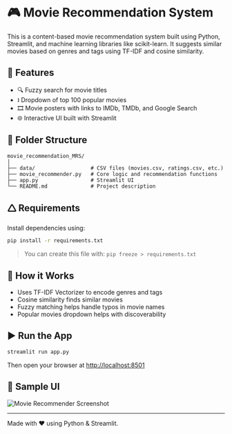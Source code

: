 # 🎮 Movie Recommendation System

This is a content-based movie recommendation system built using Python, Streamlit, and machine learning libraries like scikit-learn. It suggests similar movies based on genres and tags using TF-IDF and cosine similarity.

## 🚀 Features

* 🔍 Fuzzy search for movie titles
* 🕽️ Dropdown of top 100 popular movies
* 🎞️ Movie posters with links to IMDb, TMDb, and Google Search
* 🌐 Interactive UI built with Streamlit

## 📁 Folder Structure

```
movie_recommendation_MRS/
│
├── data/                  # CSV files (movies.csv, ratings.csv, etc.)
├── movie_recommender.py   # Core logic and recommendation functions
├── app.py                 # Streamlit UI
└── README.md              # Project description
```

## 🛆 Requirements

Install dependencies using:

```bash
pip install -r requirements.txt
```

> You can create this file with:
> `pip freeze > requirements.txt`

## 🧠 How it Works

* Uses TF-IDF Vectorizer to encode genres and tags
* Cosine similarity finds similar movies
* Fuzzy matching helps handle typos in movie names
* Popular movies dropdown helps with discoverability

## ▶️ Run the App

```bash
streamlit run app.py
```

Then open your browser at [http://localhost:8501](http://localhost:8501)

## 📸 Sample UI

![Movie Recommender Screenshot](https://via.placeholder.com/600x400?text=Add+Screenshot)

---

Made with ❤️ using Python & Streamlit.
